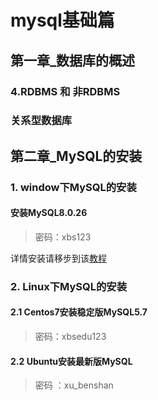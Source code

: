 # mysql基础篇

## 第一章_数据库的概述

### 4.RDBMS 和 非RDBMS 

### 关系型数据库

## 第二章_MySQL的安装

### 1. window下MySQL的安装

#### 安装MySQL8.0.26

> 密码：xbs123

详情安装请移步到该[教程](https://blog.csdn.net/weixin_52270997/article/details/120066948?ops_request_misc=%257B%2522request%255Fid%2522%253A%2522165905474616781647516262%2522%252C%2522scm%2522%253A%252220140713.130102334..%2522%257D&request_id=165905474616781647516262&biz_id=0&utm_medium=distribute.pc_search_result.none-task-blog-2~all~top_positive~default-2-120066948-null-null.142^v35^pc_rank_34&utm_term=mysql%E5%AE%89%E8%A3%85%E9%85%8D%E7%BD%AE%E6%95%99%E7%A8%8B&spm=1018.2226.3001.4187)

### 2. Linux下MySQL的安装

#### 2.1 Centos7安装稳定版MySQL5.7

> 密码：xbsedu123

#### 2.2 Ubuntu安装最新版MySQL

> 密码 ：xu_benshan



